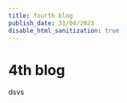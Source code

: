 ```yaml
---
title: fourth blog 
publish_date: 31/04/2023
disable_html_sanitization: true
---
```


# 4th blog

dsvs